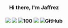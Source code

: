 <h3 align="center">Hi there, I'm Jaffrez<h3/>
<p align="middle">
<img src="https://img.shields.io/badge/Best_Like-Rust-green"/>
<img src="https://img.shields.io/badge/Coding...-8A2BE2"/>
<img src="https://komarev.com/ghpvc/?username=jaffrez" alt="100"/>
<img src="https://img.shields.io/github/stars/jaffrez
"/>
<img alt="GitHub" src="https://img.shields.io/github/license/jaffrez/seewo_tools"/>
<p/>
